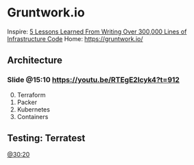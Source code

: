 # Gruntwork.io
Inspire: [5 Lessons Learned From Writing Over 300,000 Lines of Infrastructure Code](https://youtu.be/RTEgE2lcyk4) Home: https://gruntwork.io/

## Architecture
### Slide @15:10 https://youtu.be/RTEgE2lcyk4?t=912
0. Terraform
1. Packer
2. Kubernetes
3. Containers

## Testing: Terratest
[@30:20](https://youtu.be/RTEgE2lcyk4?t=1820)
